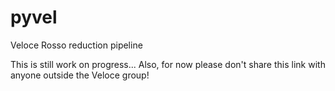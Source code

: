 # pyvel
Veloce Rosso reduction pipeline

This is still work on progress...
Also, for now please don't share this link with anyone outside the Veloce group!
